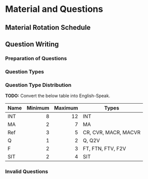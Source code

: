 # Material and Questions

## Material Rotation Schedule

## Question Writing

### Preparation of Questions

### Question Types

### Question Type Distribution

**TODO:** Convert the below table into English-Speak.

| Name | Minimum | Maximum | Types                |
|------|--------:|--------:|----------------------|
| INT  |       8 |      12 | INT                  |
| MA   |       2 |       7 | MA                   |
| Ref  |       3 |       5 | CR, CVR, MACR, MACVR |
| Q    |       1 |       2 | Q, Q2V               |
| F    |       2 |       3 | FT, FTN, FTV, F2V    |
| SIT  |       2 |       4 | SIT                  |

### Invalid Questions
